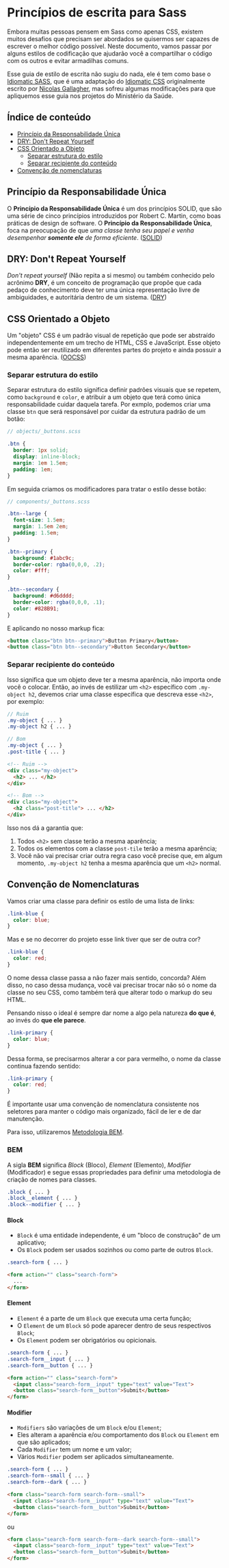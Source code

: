 
# Princípios de escrita para Sass

Embora muitas pessoas pensem em Sass como apenas CSS, existem muitos desafios que precisam ser abordados se quisermos ser capazes de escrever o melhor código possível. Neste documento, vamos passar por alguns estilos de codificação que ajudarão você a compartilhar o código com os outros e evitar armadilhas comuns.

Esse guia de estilo de escrita não sugiu do nada, ele é tem como base o [Idiomatic SASS](https://github.com/anthonyshort/idiomatic-sass), que é uma adaptação do [Idiomatic CSS](https://github.com/necolas/idiomatic-css/tree/master/translations/pt-BR) originalmente escrito por [Nicolas Gallagher](https://github.com/necolas), mas sofreu algumas modificações para que apliquemos esse guia nos projetos do Ministério da Saúde.

## Índice de conteúdo

* [Princípio da Responsabilidade Única](#principio-da-responsabilidade-unica)
* [DRY: Don't Repeat Yourself](#dry-dont-repeat-yourself)
* [CSS Orientado a Objeto](#css-orientado-a-objeto)
   * [Separar estrutura do estilo](#separar-estrutura-do-estilo)
   * [Separar recipiente do conteúdo](#separar-recipiente-do-conteudo)
* [Convenção de nomenclaturas](#convencao-de-nomenclaturas)

## Princípio da Responsabilidade Única
O **Princípio da Responsabilidade Única** é um dos princípios SOLID, que são uma série de cinco princípios introduzidos por Robert C. Martin, como boas práticas de design de software. O **Princípio da Responsabilidade Única**, foca na preocupação de que _uma classe tenha seu papel e venha desempenhar **somente ele** de forma eficiente_. ([SOLID](http://en.wikipedia.org/wiki/SOLID_%28object-oriented_design%29))

## DRY: Don't Repeat Yourself
_Don't repeat yourself_ (Não repita a si mesmo) ou também conhecido pelo acrônimo **DRY**, é um conceito de programação que propõe que cada pedaço de conhecimento deve ter uma única representação livre de ambiguidades, e autoritária dentro de um sistema. ([DRY](http://pt.wikipedia.org/wiki/Don't_repeat_yourself))

## CSS Orientado a Objeto
Um "objeto" CSS é um padrão visual de repetição que pode ser abstraído independentemente em um trecho de HTML, CSS e JavaScript. Esse objeto pode então ser reutilizado em diferentes partes do projeto e ainda possuir a mesma aparência. ([OOCSS](https://github.com/stubbornella/oocss/wiki))

### Separar estrutura do estilo
Separar estrutura do estilo significa definir padrões visuais que se repetem, como `background` e `color`, e atribuir a um objeto que terá como única responsabilidade cuidar daquela tarefa. Por exmplo, podemos criar uma classe `btn` que será responsável por cuidar da estrutura padrão de um botão:

``` scss
// objects/_buttons.scss

.btn {
  border: 1px solid;
  display: inline-block;
  margin: 1em 1.5em;
  padding: 1em;
}
```

Em seguida criamos os modificadores para tratar o estilo desse botão:

``` scss
// components/_buttons.scss

.btn--large {
  font-size: 1.5em;
  margin: 1.5em 2em;
  padding: 1.5em;
}

.btn--primary {
  background: #1abc9c;
  border-color: rgba(0,0,0, .2);
  color: #fff;
}

.btn--secondary {
  background: #d6dddd;
  border-color: rgba(0,0,0, .1);
  color: #828B91;
}

```

E aplicando no nosso markup fica:

``` html
<button class="btn btn--primary">Button Primary</button>
<button class="btn btn--secondary">Button Secondary</button>
```

### Separar recipiente do conteúdo
Isso significa que um objeto deve ter a mesma aparência, não importa onde você o colocar. Então, ao invés de estilizar um `<h2>` específico com `.my-object h2`, devemos criar uma classe específica que descreva esse `<h2>`, por exemplo:

``` scss
// Ruim
.my-object { ... }
.my-object h2 { ... }

// Bom
.my-object { ... }
.post-title { ... }
```

``` html
<!-- Ruim -->
<div class="my-object">
  <h2> ... </h2>
</div>

<!-- Bom -->
<div class="my-object">
  <h2 class="post-title"> ... </h2>
</div>
```

Isso nos dá a garantia que:

1. Todos `<h2>` sem classe terão a mesma aparência;
2. Todos os elementos com a classe `post-tile` terão a mesma aparência;
3. Você não vai precisar criar outra regra caso você precise que, em algum momento, `.my-object h2` tenha a mesma aparência que um `<h2>` normal.

## Convenção de Nomenclaturas
Vamos criar uma classe para definir os estilo de uma lista de links:
``` scss
.link-blue {
  color: blue;
}
```
Mas e se no decorrer do projeto esse link tiver que ser de outra cor?
``` scss
.link-blue {
  color: red;
}
```
O nome dessa classe passa a não fazer mais sentido, concorda? Além disso, no caso dessa mudança, você vai precisar trocar não só o nome da classe no seu CSS, como também terá que alterar todo o markup do seu HTML.

Pensando nisso o ideal é sempre dar nome a algo pela natureza **do que é**, ao invés do **que ele parece**.
``` scss
.link-primary {
  color: blue;
}
```
Dessa forma, se precisarmos alterar a cor para vermelho, o nome da classe continua fazendo sentido:
``` scss
.link-primary {
  color: red;
}
```
É importante usar uma convenção de nomenclatura consistente nos seletores para manter o código mais organizado, fácil de ler e de dar manutenção.

Para isso, utilizaremos [Metodologia BEM](http://bem.info).

### BEM
A sigla **BEM** significa _Block_ (Bloco), _Element_ (Elemento), _Modifier_ (Modificador) e segue essas propriedades para definir uma metodologia de criação de nomes para classes.
``` scss
.block { ... }
.block__element { ... }
.block--modifier { ... }
```

#### Block
* `Block` é uma entidade independente, é um "bloco de construção" de um aplicativo;
* Os `Block` podem ser usados sozinhos ou como parte de outros `Block`.

``` scss
.search-form { ... }
```

``` html
<form action="" class="search-form">
  ...
</form>
```

#### Element
* `Element` é a parte de um `Block` que executa uma certa função;
* O `Element` de um `Block` só pode aparecer dentro de seus respectivos `Block`;
* Os `Element` podem ser obrigatórios ou opicionais.


``` scss
.search-form { ... }
.search-form__input { ... }
.search-form__button { ... }
```

``` html
<form action="" class="search-form">
  <input class="search-form__input" type="text" value="Text">
  <button class="search-form__button">Submit</button>
</form>
```

#### Modifier
* `Modifiers` são variações de um `Block` e/ou `Element`;
* Eles alteram a aparência e/ou comportamento dos `Block` ou `Element` em que são aplicados;
* Cada `Modifier` tem um nome e um valor;
* Vários `Modifier` podem ser aplicados simultaneamente.

``` scss
.search-form { ... }
.search-form--small { ... }
.search-form--dark { ... }
```

``` html
<form class="search-form search-form--small">
  <input class="search-form__input" type="text" value="Text">
  <button class="search-form__button">Submit</button>
</form>
```
ou
``` html
<form class="search-form search-form--dark search-form--small">
  <input class="search-form__input" type="text" value="Text">
  <button class="search-form__button">Submit</button>
</form>
```

